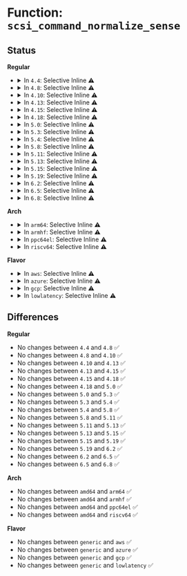 # Function: <code>scsi_command_normalize_sense</code>

## Status
<b>Regular</b>
<ul>
<li>
<details>
<summary>In <code>4.4</code>: Selective Inline ⚠️</summary>

```c
bool scsi_command_normalize_sense(const struct scsi_cmnd *cmd, struct scsi_sense_hdr *sshdr);
```

**Collision:** Unique Global

**Inline:** Selective

**Transformation:** False

**Instances:**

```
In drivers/scsi/scsi_error.c (ffffffff815aa030)
Location: drivers/scsi/scsi_error.c:2420
Inline: True
Inline callers:
  - drivers/scsi/scsi_error.c:scsi_check_sense
Direct callers:
  - drivers/scsi/scsi_lib.c:scsi_io_completion
  - drivers/scsi/sd.c:sd_done
  - drivers/scsi/sd.c:sd_done
```
**Symbols:**

```
ffffffff815aa030-ffffffff815aa04f: scsi_command_normalize_sense (STB_GLOBAL)
```
</details>
</li>
<li>
<details>
<summary>In <code>4.8</code>: Selective Inline ⚠️</summary>

```c
bool scsi_command_normalize_sense(const struct scsi_cmnd *cmd, struct scsi_sense_hdr *sshdr);
```

**Collision:** Unique Global

**Inline:** Selective

**Transformation:** False

**Instances:**

```
In drivers/scsi/scsi_error.c (ffffffff81601fc6)
Location: drivers/scsi/scsi_error.c:2423
Inline: True
Inline callers:
  - drivers/scsi/scsi_error.c:scsi_check_sense
Direct callers:
  - drivers/scsi/scsi_lib.c:scsi_io_completion
  - drivers/scsi/sd.c:sd_done
```
**Symbols:**

```
ffffffff81601fa0-ffffffff81601fbf: scsi_command_normalize_sense (STB_GLOBAL)
```
</details>
</li>
<li>
<details>
<summary>In <code>4.10</code>: Selective Inline ⚠️</summary>

```c
bool scsi_command_normalize_sense(const struct scsi_cmnd *cmd, struct scsi_sense_hdr *sshdr);
```

**Collision:** Unique Global

**Inline:** Selective

**Transformation:** False

**Instances:**

```
In drivers/scsi/scsi_error.c (ffffffff816316b6)
Location: drivers/scsi/scsi_error.c:2423
Inline: True
Inline callers:
  - drivers/scsi/scsi_error.c:scsi_check_sense
Direct callers:
  - drivers/scsi/scsi_lib.c:scsi_io_completion
  - drivers/scsi/sd.c:sd_done
```
**Symbols:**

```
ffffffff81631690-ffffffff816316af: scsi_command_normalize_sense (STB_GLOBAL)
```
</details>
</li>
<li>
<details>
<summary>In <code>4.13</code>: Selective Inline ⚠️</summary>

```c
bool scsi_command_normalize_sense(const struct scsi_cmnd *cmd, struct scsi_sense_hdr *sshdr);
```

**Collision:** Unique Global

**Inline:** Selective

**Transformation:** False

**Instances:**

```
In drivers/scsi/scsi_error.c (ffffffff816461c6)
Location: drivers/scsi/scsi_error.c:2355
Inline: True
Inline callers:
  - drivers/scsi/scsi_error.c:scsi_check_sense
Direct callers:
  - drivers/scsi/scsi_lib.c:scsi_io_completion
  - drivers/scsi/sd.c:sd_done
```
**Symbols:**

```
ffffffff816461a0-ffffffff816461bf: scsi_command_normalize_sense (STB_GLOBAL)
```
</details>
</li>
<li>
<details>
<summary>In <code>4.15</code>: Selective Inline ⚠️</summary>

```c
bool scsi_command_normalize_sense(const struct scsi_cmnd *cmd, struct scsi_sense_hdr *sshdr);
```

**Collision:** Unique Global

**Inline:** Selective

**Transformation:** False

**Instances:**

```
In drivers/scsi/scsi_error.c (ffffffff816af1a6)
Location: drivers/scsi/scsi_error.c:2380
Inline: True
Inline callers:
  - drivers/scsi/scsi_error.c:scsi_check_sense
Direct callers:
  - drivers/scsi/scsi_lib.c:scsi_io_completion
  - drivers/scsi/sd.c:sd_done
```
**Symbols:**

```
ffffffff816af180-ffffffff816af19f: scsi_command_normalize_sense (STB_GLOBAL)
```
</details>
</li>
<li>
<details>
<summary>In <code>4.18</code>: Selective Inline ⚠️</summary>

```c
bool scsi_command_normalize_sense(const struct scsi_cmnd *cmd, struct scsi_sense_hdr *sshdr);
```

**Collision:** Unique Global

**Inline:** Selective

**Transformation:** False

**Instances:**

```
In drivers/scsi/scsi_error.c (ffffffff816eb588)
Location: drivers/scsi/scsi_error.c:2404
Inline: True
Inline callers:
  - drivers/scsi/scsi_error.c:scsi_check_sense
Direct callers:
  - drivers/scsi/scsi_lib.c:scsi_io_completion
  - drivers/scsi/sd.c:sd_done
```
**Symbols:**

```
ffffffff816eb530-ffffffff816eb54f: scsi_command_normalize_sense (STB_GLOBAL)
```
</details>
</li>
<li>
<details>
<summary>In <code>5.0</code>: Selective Inline ⚠️</summary>

```c
bool scsi_command_normalize_sense(const struct scsi_cmnd *cmd, struct scsi_sense_hdr *sshdr);
```

**Collision:** Unique Global

**Inline:** Selective

**Transformation:** False

**Instances:**

```
In drivers/scsi/scsi_error.c (ffffffff8170f028)
Location: drivers/scsi/scsi_error.c:2401
Inline: True
Inline callers:
  - drivers/scsi/scsi_error.c:scsi_check_sense
Direct callers:
  - drivers/scsi/scsi_lib.c:scsi_io_completion
  - drivers/scsi/scsi_lib.c:scsi_io_completion
  - drivers/scsi/sd.c:sd_done
```
**Symbols:**

```
ffffffff8170efd0-ffffffff8170efef: scsi_command_normalize_sense (STB_GLOBAL)
```
</details>
</li>
<li>
<details>
<summary>In <code>5.3</code>: Selective Inline ⚠️</summary>

```c
bool scsi_command_normalize_sense(const struct scsi_cmnd *cmd, struct scsi_sense_hdr *sshdr);
```

**Collision:** Unique Global

**Inline:** Selective

**Transformation:** False

**Instances:**

```
In drivers/scsi/scsi_error.c (ffffffff8174a7b8)
Location: drivers/scsi/scsi_error.c:2420
Inline: True
Inline callers:
  - drivers/scsi/scsi_error.c:scsi_check_sense
Direct callers:
  - drivers/scsi/scsi_lib.c:scsi_io_completion
  - drivers/scsi/scsi_lib.c:scsi_io_completion
  - drivers/scsi/sd.c:sd_done
```
**Symbols:**

```
ffffffff8174a760-ffffffff8174a77f: scsi_command_normalize_sense (STB_GLOBAL)
```
</details>
</li>
<li>
<details>
<summary>In <code>5.4</code>: Selective Inline ⚠️</summary>

```c
bool scsi_command_normalize_sense(const struct scsi_cmnd *cmd, struct scsi_sense_hdr *sshdr);
```

**Collision:** Unique Global

**Inline:** Selective

**Transformation:** False

**Instances:**

```
In drivers/scsi/scsi_error.c (ffffffff8176e928)
Location: drivers/scsi/scsi_error.c:2423
Inline: True
Inline callers:
  - drivers/scsi/scsi_error.c:scsi_check_sense
Direct callers:
  - drivers/scsi/scsi_lib.c:scsi_io_completion
  - drivers/scsi/scsi_lib.c:scsi_io_completion
  - drivers/scsi/sd.c:sd_done
```
**Symbols:**

```
ffffffff8176e8d0-ffffffff8176e8ef: scsi_command_normalize_sense (STB_GLOBAL)
```
</details>
</li>
<li>
<details>
<summary>In <code>5.8</code>: Selective Inline ⚠️</summary>

```c
bool scsi_command_normalize_sense(const struct scsi_cmnd *cmd, struct scsi_sense_hdr *sshdr);
```

**Collision:** Unique Global

**Inline:** Selective

**Transformation:** False

**Instances:**

```
In drivers/scsi/scsi_error.c (ffffffff81831186)
Location: drivers/scsi/scsi_error.c:2424
Inline: True
Inline callers:
  - drivers/scsi/scsi_error.c:scsi_check_sense
Direct callers:
  - drivers/scsi/scsi_lib.c:scsi_io_completion_action
  - drivers/scsi/sd.c:sd_done
```
**Symbols:**

```
ffffffff81830ec0-ffffffff81830edf: scsi_command_normalize_sense (STB_GLOBAL)
```
</details>
</li>
<li>
<details>
<summary>In <code>5.11</code>: Selective Inline ⚠️</summary>

```c
bool scsi_command_normalize_sense(const struct scsi_cmnd *cmd, struct scsi_sense_hdr *sshdr);
```

**Collision:** Unique Global

**Inline:** Selective

**Transformation:** False

**Instances:**

```
In drivers/scsi/scsi_error.c (ffffffff81841dc6)
Location: drivers/scsi/scsi_error.c:2437
Inline: True
Inline callers:
  - drivers/scsi/scsi_error.c:scsi_check_sense
Direct callers:
  - drivers/scsi/scsi_lib.c:scsi_io_completion_action
  - drivers/scsi/sd.c:sd_done
```
**Symbols:**

```
ffffffff81841b00-ffffffff81841b1f: scsi_command_normalize_sense (STB_GLOBAL)
```
</details>
</li>
<li>
<details>
<summary>In <code>5.13</code>: Selective Inline ⚠️</summary>

```c
bool scsi_command_normalize_sense(const struct scsi_cmnd *cmd, struct scsi_sense_hdr *sshdr);
```

**Collision:** Unique Global

**Inline:** Selective

**Transformation:** False

**Instances:**

```
In drivers/scsi/scsi_error.c (ffffffff81824fc6)
Location: drivers/scsi/scsi_error.c:2460
Inline: True
Inline callers:
  - drivers/scsi/scsi_error.c:scsi_check_sense
Direct callers:
  - drivers/scsi/scsi_lib.c:scsi_io_completion
  - drivers/scsi/scsi_lib.c:scsi_io_completion_action
  - drivers/scsi/sd.c:sd_done
```
**Symbols:**

```
ffffffff81824b00-ffffffff81824b1f: scsi_command_normalize_sense (STB_GLOBAL)
```
</details>
</li>
<li>
<details>
<summary>In <code>5.15</code>: Selective Inline ⚠️</summary>

```c
bool scsi_command_normalize_sense(const struct scsi_cmnd *cmd, struct scsi_sense_hdr *sshdr);
```

**Collision:** Unique Global

**Inline:** Selective

**Transformation:** False

**Instances:**

```
In drivers/scsi/scsi_error.c (ffffffff818b0846)
Location: drivers/scsi/scsi_error.c:2471
Inline: True
Inline callers:
  - drivers/scsi/scsi_error.c:scsi_check_sense
Direct callers:
  - drivers/scsi/scsi_lib.c:scsi_io_completion_action
  - drivers/scsi/sd.c:sd_done
```
**Symbols:**

```
ffffffff818b0380-ffffffff818b039f: scsi_command_normalize_sense (STB_GLOBAL)
```
</details>
</li>
<li>
<details>
<summary>In <code>5.19</code>: Selective Inline ⚠️</summary>

```c
bool scsi_command_normalize_sense(const struct scsi_cmnd *cmd, struct scsi_sense_hdr *sshdr);
```

**Collision:** Unique Global

**Inline:** Selective

**Transformation:** False

**Instances:**

```
In drivers/scsi/scsi_error.c (ffffffff819fb97d)
Location: drivers/scsi/scsi_error.c:2470
Inline: True
Inline callers:
  - drivers/scsi/scsi_error.c:scsi_check_sense
Direct callers:
  - drivers/scsi/scsi_lib.c:scsi_io_completion_action
  - drivers/scsi/sd.c:sd_done
```
**Symbols:**

```
ffffffff819fb440-ffffffff819fb469: scsi_command_normalize_sense (STB_GLOBAL)
```
</details>
</li>
<li>
<details>
<summary>In <code>6.2</code>: Selective Inline ⚠️</summary>

```c
bool scsi_command_normalize_sense(const struct scsi_cmnd *cmd, struct scsi_sense_hdr *sshdr);
```

**Collision:** Unique Global

**Inline:** Selective

**Transformation:** False

**Instances:**

```
In drivers/scsi/scsi_error.c (ffffffff81b79abd)
Location: drivers/scsi/scsi_error.c:2479
Inline: True
Inline callers:
  - drivers/scsi/scsi_error.c:scsi_check_sense
Direct callers:
  - drivers/scsi/scsi_lib.c:scsi_io_completion
  - drivers/scsi/scsi_lib.c:scsi_io_completion_action
  - drivers/scsi/sd.c:sd_done
```
**Symbols:**

```
ffffffff81b79170-ffffffff81b79199: scsi_command_normalize_sense (STB_GLOBAL)
```
</details>
</li>
<li>
<details>
<summary>In <code>6.5</code>: Selective Inline ⚠️</summary>

```c
bool scsi_command_normalize_sense(const struct scsi_cmnd *cmd, struct scsi_sense_hdr *sshdr);
```

**Collision:** Unique Global

**Inline:** Selective

**Transformation:** False

**Instances:**

```
In drivers/scsi/scsi_error.c (ffffffff81bcd74d)
Location: drivers/scsi/scsi_error.c:2525
Inline: True
Inline callers:
  - drivers/scsi/scsi_error.c:scsi_check_sense
Direct callers:
  - drivers/scsi/scsi.c:perf_trace_scsi_cmd_done_timeout_template
  - drivers/scsi/scsi.c:trace_event_raw_event_scsi_cmd_done_timeout_template
  - drivers/scsi/scsi_lib.c:scsi_io_completion_action
  - drivers/scsi/sd.c:sd_done
```
**Symbols:**

```
ffffffff81bcce00-ffffffff81bcce29: scsi_command_normalize_sense (STB_GLOBAL)
```
</details>
</li>
<li>
<details>
<summary>In <code>6.8</code>: Selective Inline ⚠️</summary>

```c
bool scsi_command_normalize_sense(const struct scsi_cmnd *cmd, struct scsi_sense_hdr *sshdr);
```

**Collision:** Unique Global

**Inline:** Selective

**Transformation:** False

**Instances:**

```
In drivers/scsi/scsi_error.c (ffffffff81c2237d)
Location: drivers/scsi/scsi_error.c:2532
Inline: True
Inline callers:
  - drivers/scsi/scsi_error.c:scsi_check_sense
Direct callers:
  - drivers/scsi/scsi.c:perf_trace_scsi_cmd_done_timeout_template
  - drivers/scsi/scsi.c:trace_event_raw_event_scsi_cmd_done_timeout_template
  - drivers/scsi/scsi_lib.c:scsi_io_completion_action
  - drivers/scsi/sd.c:sd_done
```
**Symbols:**

```
ffffffff81c21a30-ffffffff81c21a59: scsi_command_normalize_sense (STB_GLOBAL)
```
</details>
</li>
</ul>
<b>Arch</b>
<ul>
<li>
<details>
<summary>In <code>arm64</code>: Selective Inline ⚠️</summary>

```c
bool scsi_command_normalize_sense(const struct scsi_cmnd *cmd, struct scsi_sense_hdr *sshdr);
```

**Collision:** Unique Global

**Inline:** Selective

**Transformation:** False

**Instances:**

```
In drivers/scsi/scsi_error.c (ffff800010971614)
Location: drivers/scsi/scsi_error.c:2423
Inline: True
Inline callers:
  - drivers/scsi/scsi_error.c:scsi_check_sense
Direct callers:
  - drivers/scsi/scsi_lib.c:scsi_io_completion
  - drivers/scsi/scsi_lib.c:scsi_io_completion
  - drivers/scsi/sd.c:sd_done
```
**Symbols:**

```
ffff8000109715a0-ffff8000109715d8: scsi_command_normalize_sense (STB_GLOBAL)
```
</details>
</li>
<li>
<details>
<summary>In <code>armhf</code>: Selective Inline ⚠️</summary>

```c
bool scsi_command_normalize_sense(const struct scsi_cmnd *cmd, struct scsi_sense_hdr *sshdr);
```

**Collision:** Unique Global

**Inline:** Selective

**Transformation:** False

**Instances:**

```
In drivers/scsi/scsi_error.c (c0a4645c)
Location: drivers/scsi/scsi_error.c:2423
Inline: True
Inline callers:
  - drivers/scsi/scsi_error.c:scsi_check_sense
Direct callers:
  - drivers/scsi/scsi_lib.c:scsi_io_completion
  - drivers/scsi/scsi_lib.c:scsi_io_completion
  - drivers/scsi/sd.c:sd_done
```
**Symbols:**

```
c0a463f4-c0a4641c: scsi_command_normalize_sense (STB_GLOBAL)
```
</details>
</li>
<li>
<details>
<summary>In <code>ppc64el</code>: Selective Inline ⚠️</summary>

```c
bool scsi_command_normalize_sense(const struct scsi_cmnd *cmd, struct scsi_sense_hdr *sshdr);
```

**Collision:** Unique Global

**Inline:** Selective

**Transformation:** False

**Instances:**

```
In drivers/scsi/scsi_error.c (c000000000a2afb8)
Location: drivers/scsi/scsi_error.c:2423
Inline: True
Inline callers:
  - drivers/scsi/scsi_error.c:scsi_check_sense
Direct callers:
  - drivers/scsi/scsi_lib.c:scsi_io_completion
  - drivers/scsi/scsi_lib.c:scsi_io_completion
  - drivers/scsi/sd.c:sd_done
```
**Symbols:**

```
c000000000a2af30-c000000000a2af70: scsi_command_normalize_sense (STB_GLOBAL)
```
</details>
</li>
<li>
<details>
<summary>In <code>riscv64</code>: Selective Inline ⚠️</summary>

```c
bool scsi_command_normalize_sense(const struct scsi_cmnd *cmd, struct scsi_sense_hdr *sshdr);
```

**Collision:** Unique Global

**Inline:** Selective

**Transformation:** False

**Instances:**

```
In drivers/scsi/scsi_error.c (ffffffe0005dade4)
Location: drivers/scsi/scsi_error.c:2423
Inline: True
Inline callers:
  - drivers/scsi/scsi_error.c:scsi_check_sense
Direct callers:
  - drivers/scsi/scsi_lib.c:scsi_io_completion
  - drivers/scsi/scsi_lib.c:scsi_io_completion
  - drivers/scsi/sd.c:sd_done
```
**Symbols:**

```
ffffffe0005dad92-ffffffe0005dadca: scsi_command_normalize_sense (STB_GLOBAL)
```
</details>
</li>
</ul>
<b>Flavor</b>
<ul>
<li>
<details>
<summary>In <code>aws</code>: Selective Inline ⚠️</summary>

```c
bool scsi_command_normalize_sense(const struct scsi_cmnd *cmd, struct scsi_sense_hdr *sshdr);
```

**Collision:** Unique Global

**Inline:** Selective

**Transformation:** False

**Instances:**

```
In drivers/scsi/scsi_error.c (ffffffff81723018)
Location: drivers/scsi/scsi_error.c:2423
Inline: True
Inline callers:
  - drivers/scsi/scsi_error.c:scsi_check_sense
Direct callers:
  - drivers/scsi/scsi_lib.c:scsi_io_completion
  - drivers/scsi/scsi_lib.c:scsi_io_completion
  - drivers/scsi/sd.c:sd_done
```
**Symbols:**

```
ffffffff81722fc0-ffffffff81722fdf: scsi_command_normalize_sense (STB_GLOBAL)
```
</details>
</li>
<li>
<details>
<summary>In <code>azure</code>: Selective Inline ⚠️</summary>

```c
bool scsi_command_normalize_sense(const struct scsi_cmnd *cmd, struct scsi_sense_hdr *sshdr);
```

**Collision:** Unique Global

**Inline:** Selective

**Transformation:** False

**Instances:**

```
In drivers/scsi/scsi_error.c (ffffffff816fc448)
Location: drivers/scsi/scsi_error.c:2423
Inline: True
Inline callers:
  - drivers/scsi/scsi_error.c:scsi_check_sense
Direct callers:
  - drivers/scsi/scsi_lib.c:scsi_io_completion
  - drivers/scsi/scsi_lib.c:scsi_io_completion
  - drivers/scsi/sd.c:sd_done
```
**Symbols:**

```
ffffffff816fc3f0-ffffffff816fc40f: scsi_command_normalize_sense (STB_GLOBAL)
```
</details>
</li>
<li>
<details>
<summary>In <code>gcp</code>: Selective Inline ⚠️</summary>

```c
bool scsi_command_normalize_sense(const struct scsi_cmnd *cmd, struct scsi_sense_hdr *sshdr);
```

**Collision:** Unique Global

**Inline:** Selective

**Transformation:** False

**Instances:**

```
In drivers/scsi/scsi_error.c (ffffffff81761de8)
Location: drivers/scsi/scsi_error.c:2423
Inline: True
Inline callers:
  - drivers/scsi/scsi_error.c:scsi_check_sense
Direct callers:
  - drivers/scsi/scsi_lib.c:scsi_io_completion
  - drivers/scsi/scsi_lib.c:scsi_io_completion
  - drivers/scsi/sd.c:sd_done
```
**Symbols:**

```
ffffffff81761d90-ffffffff81761daf: scsi_command_normalize_sense (STB_GLOBAL)
```
</details>
</li>
<li>
<details>
<summary>In <code>lowlatency</code>: Selective Inline ⚠️</summary>

```c
bool scsi_command_normalize_sense(const struct scsi_cmnd *cmd, struct scsi_sense_hdr *sshdr);
```

**Collision:** Unique Global

**Inline:** Selective

**Transformation:** False

**Instances:**

```
In drivers/scsi/scsi_error.c (ffffffff8177d448)
Location: drivers/scsi/scsi_error.c:2423
Inline: True
Inline callers:
  - drivers/scsi/scsi_error.c:scsi_check_sense
Direct callers:
  - drivers/scsi/scsi_lib.c:scsi_io_completion
  - drivers/scsi/scsi_lib.c:scsi_io_completion
  - drivers/scsi/sd.c:sd_done
```
**Symbols:**

```
ffffffff8177d3f0-ffffffff8177d40f: scsi_command_normalize_sense (STB_GLOBAL)
```
</details>
</li>
</ul>

## Differences
<b>Regular</b>
<ul>
<li>
No changes between <code>4.4</code> and <code>4.8</code> ✅
</li>
<li>
No changes between <code>4.8</code> and <code>4.10</code> ✅
</li>
<li>
No changes between <code>4.10</code> and <code>4.13</code> ✅
</li>
<li>
No changes between <code>4.13</code> and <code>4.15</code> ✅
</li>
<li>
No changes between <code>4.15</code> and <code>4.18</code> ✅
</li>
<li>
No changes between <code>4.18</code> and <code>5.0</code> ✅
</li>
<li>
No changes between <code>5.0</code> and <code>5.3</code> ✅
</li>
<li>
No changes between <code>5.3</code> and <code>5.4</code> ✅
</li>
<li>
No changes between <code>5.4</code> and <code>5.8</code> ✅
</li>
<li>
No changes between <code>5.8</code> and <code>5.11</code> ✅
</li>
<li>
No changes between <code>5.11</code> and <code>5.13</code> ✅
</li>
<li>
No changes between <code>5.13</code> and <code>5.15</code> ✅
</li>
<li>
No changes between <code>5.15</code> and <code>5.19</code> ✅
</li>
<li>
No changes between <code>5.19</code> and <code>6.2</code> ✅
</li>
<li>
No changes between <code>6.2</code> and <code>6.5</code> ✅
</li>
<li>
No changes between <code>6.5</code> and <code>6.8</code> ✅
</li>
</ul>
<b>Arch</b>
<ul>
<li>
No changes between <code>amd64</code> and <code>arm64</code> ✅
</li>
<li>
No changes between <code>amd64</code> and <code>armhf</code> ✅
</li>
<li>
No changes between <code>amd64</code> and <code>ppc64el</code> ✅
</li>
<li>
No changes between <code>amd64</code> and <code>riscv64</code> ✅
</li>
</ul>
<b>Flavor</b>
<ul>
<li>
No changes between <code>generic</code> and <code>aws</code> ✅
</li>
<li>
No changes between <code>generic</code> and <code>azure</code> ✅
</li>
<li>
No changes between <code>generic</code> and <code>gcp</code> ✅
</li>
<li>
No changes between <code>generic</code> and <code>lowlatency</code> ✅
</li>
</ul>
